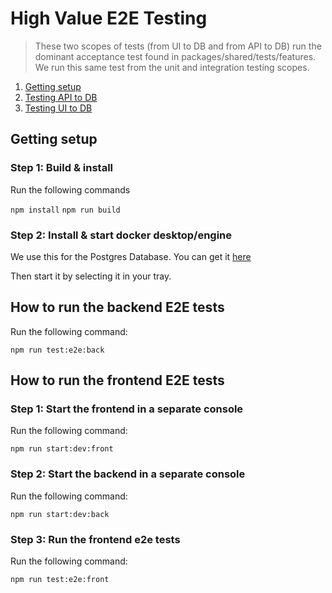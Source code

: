 # High Value E2E Testing

> These two scopes of tests (from UI to DB and from API to DB) run the dominant acceptance test found in packages/shared/tests/features. We run this same test from the unit and integration testing scopes.

1. [Getting setup](#gettingsetup)
2. [Testing API to DB](#apitodb)
3. [Testing UI to DB](#uitodb)

## Getting setup <a name="gettingsetup"></a>

### Step 1: Build & install

Run the following commands

`npm install`
`npm run build`

### Step 2: Install & start docker desktop/engine

We use this for the Postgres Database. You can get it [here](https://www.docker.com/products/docker-desktop/)

Then start it by selecting it in your tray.

## How to run the backend E2E tests <a name="apitodb"></a>

Run the following command:

`npm run test:e2e:back`

## How to run the frontend E2E tests <a name="uitodb"></a>

### Step 1: Start the frontend in a separate console

Run the following command:

`npm run start:dev:front`

### Step 2: Start the backend in a separate console

Run the following command:

`npm run start:dev:back`

### Step 3: Run the frontend e2e tests

Run the following command:

`npm run test:e2e:front`


